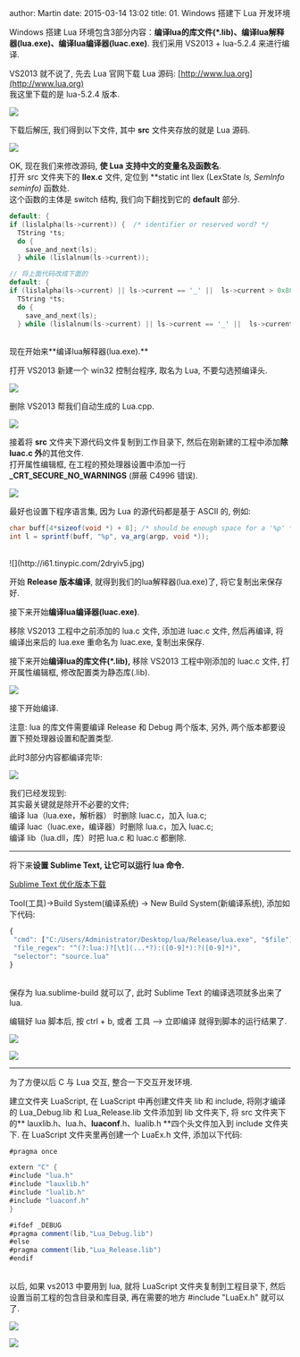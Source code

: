 author: Martin
date: 2015-03-14 13:02
title: 01. Windows 搭建下 Lua 开发环境

Windows 搭建 Lua 环境包含3部分内容：**编译lua的库文件(*.lib)、编译lua解释器(lua.exe)、编译lua编译器(luac.exe)**.
我们采用 VS2013 + lua-5.2.4 来进行编译.

VS2013 就不说了, 先去 Lua 官网下载 Lua 源码: [http://www.lua.org](http://www.lua.org)<br>
我这里下载的是 lua-5.2.4 版本.

![](http://i62.tinypic.com/1z1bmoo.jpg)

下载后解压, 我们得到以下文件, 其中 **src** 文件夹存放的就是 Lua 源码.

![](http://i57.tinypic.com/fxar8z.jpg)

OK, 现在我们来修改源码, **使 Lua 支持中文的变量名及函数名**.<br>
打开 src 文件夹下的 **llex.c** 文件, 定位到 **static int llex (LexState *ls, SemInfo *seminfo)** 函数处.<br>
这个函数的主体是 switch 结构, 我们向下翻找到它的 **default** 部分.

```cpp
default: {
if (lislalpha(ls->current)) {  /* identifier or reserved word? */
  TString *ts;
  do {
    save_and_next(ls);
  } while (lislalnum(ls->current));

// 将上面代码改成下面的
default: {
if (lislalpha(ls->current) || ls->current == '_' ||  ls->current > 0x80) {  /* identifier or reserved word? */
  TString *ts;
  do {
    save_and_next(ls);
  } while (lislalnum(ls->current) || ls->current == '_' ||  ls->current > 0x80);
```
<br>
现在开始来**编译lua解释器(lua.exe).**

打开 VS2013 新建一个 win32 控制台程序, 取名为 Lua, 不要勾选预编译头.

![](http://i57.tinypic.com/dwc479.jpg)

删除 VS2013 帮我们自动生成的 Lua.cpp.

![](http://i57.tinypic.com/2evf6g9.jpg)

接着将 **src** 文件夹下源代码文件复制到工作目录下, 然后在刚新建的工程中添加**除 luac.c 外**的其他文件.<br>
打开属性编辑框, 在工程的预处理器设置中添加一行 **_CRT_SECURE_NO_WARNINGS** (屏蔽 C4996 错误).

![](http://i60.tinypic.com/332qpgg.jpg)

最好也设置下程序语言集, 因为 Lua 的源代码都是基于 ASCII 的, 例如:

```java
char buff[4*sizeof(void *) + 8]; /* should be enough space for a '%p' */
int l = sprintf(buff, "%p", va_arg(argp, void *));
```
<br>
![](http://i61.tinypic.com/2dryiv5.jpg)

开始 **Release 版本编译**, 就得到我们的lua解释器(lua.exe)了, 将它复制出来保存好.

接下来开始**编译lua编译器(luac.exe)**.

移除 VS2013 工程中之前添加的 lua.c 文件, 添加进 luac.c 文件, 然后再编译, 将编译出来后的 lua.exe 重命名为 luac.exe, 复制出来保存.

接下来开始**编译lua的库文件(*.lib),** 移除 VS2013 工程中刚添加的 luac.c 文件, 打开属性编辑框, 修改配置类为静态库(.lib).

![](http://i62.tinypic.com/141jbdt.jpg)

接下开始编译.

注意: lua 的库文件需要编译 Release 和 Debug 两个版本, 另外, 两个版本都要设置下预处理器设置和配置类型.

此时3部分内容都编译完毕:

![](http://i59.tinypic.com/2ezln5l.jpg)

我们已经发现到:<br>
其实最关键就是除开不必要的文件;<br>
编译 lua（lua.exe，解析器） 时删除 luac.c，加入 lua.c;<br>
编译 luac（luac.exe，编译器）时删除 lua.c，加入 luac.c;<br>
编译 lib（lua.dll，库）时把 lua.c 和 luac.c 都删除.

* * *

将下来**设置 Sublime Text, 让它可以运行 lua 命令.**

[Sublime Text 优化版本下载](http://hrtsea.com/2014/09/14/sublime-text/)

Tool(工具)->Build System(编译系统) -> New Build System(新编译系统), 添加如下代码:

```js
{
 "cmd": ["C:/Users/Administrator/Desktop/lua/Release/lua.exe", "$file"],
 "file_regex": "^(?:lua:)?[\t](...*?):([0-9]*):?([0-9]*)",
 "selector": "source.lua"
}
```
<br>
保存为 lua.sublime-build 就可以了, 此时 Sublime Text 的编译选项就多出来了 lua.

编辑好 lua 脚本后, 按 ctrl + b, 或者 工具 –> 立即编译 就得到脚本的运行结果了.

![](http://i62.tinypic.com/2n8r3uq.jpg)

![](http://i59.tinypic.com/2iwaz53.jpg)

* * *

为了方便以后 C 与 Lua 交互, 整合一下交互开发环境.

建立文件夹 LuaScript, 在 LuaScript 中再创建文件夹 lib 和 include, 将刚才编译的 Lua_Debug.lib 和 Lua_Release.lib 文件添加到 lib 文件夹下, 将 src 文件夹下的** lauxlib.h、lua.h、****luaconf****.h、lualib.h **四个头文件加入到 include 文件夹下.
在 LuaScript 文件夹里再创建一个 LuaEx.h 文件, 添加以下代码:

```java
#pragma once

extern "C" {
#include "lua.h"
#include "lauxlib.h"
#include "lualib.h"
#include "luaconf.h"
}

#ifdef _DEBUG
#pragma comment(lib,"Lua_Debug.lib")
#else
#pragma comment(lib,"Lua_Release.lib")
#endif
```
<br>
以后, 如果 vs2013 中要用到 lua, 就将 LuaScript 文件夹复制到工程目录下, 然后设置当前工程的包含目录和库目录, 再在需要的地方 #include "LuaEx.h" 就可以了.

![](http://i62.tinypic.com/29bev89.jpg)

![](http://i59.tinypic.com/2csb4n4.jpg)
